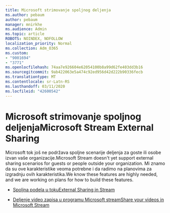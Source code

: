 ```yaml
---
title: Microsoft strimovanje spoljnog deljenja
ms.author: pebaum
author: pebaum
manager: mnirkhe
ms.audience: Admin
ms.topic: article
ROBOTS: NOINDEX, NOFOLLOW
localization_priority: Normal
ms.collection: Adm_O365
ms.custom:
- "9001694"
- "3771"
ms.openlocfilehash: 74aa7e926604e62054100b8a99d62fe403dd3b16
ms.sourcegitcommit: 9ab422063e5a474c92ed956d42d222b90336fecb
ms.translationtype: MT
ms.contentlocale: sr-Latn-RS
ms.lasthandoff: 03/11/2020
ms.locfileid: "42600542"
---
```

# <a name="microsoft-stream-external-sharing"></a><span data-ttu-id="f35bf-102">Microsoft strimovanje spoljnog deljenja</span><span class="sxs-lookup"><span data-stu-id="f35bf-102">Microsoft Stream External Sharing</span></span>

<span data-ttu-id="f35bf-103">Microsoft tok još ne podržava spoljne scenarije deljenja za goste ili osobe izvan vaše organizacije.</span><span class="sxs-lookup"><span data-stu-id="f35bf-103">Microsoft Stream doesn't yet support external sharing scenarios for guests or people outside your organization.</span></span> <span data-ttu-id="f35bf-104">Mi znamo da su ove karakteristike veoma potrebne i da radimo na planovima za izgradnju ovih karakteristika.</span><span class="sxs-lookup"><span data-stu-id="f35bf-104">We know these features are highly needed, and we are working on plans for how to build these features.</span></span>

- [<span data-ttu-id="f35bf-105">Spoljna podela u toku</span><span class="sxs-lookup"><span data-stu-id="f35bf-105">External Sharing in Stream</span></span>](https://docs.microsoft.com/stream/portal-share-video#external-sharing)

- [<span data-ttu-id="f35bf-106">Deljenje video zapisa u programu Microsoft stream</span><span class="sxs-lookup"><span data-stu-id="f35bf-106">Share your videos in Microsoft Stream</span></span>](https://docs.microsoft.com/stream/portal-share-video)
